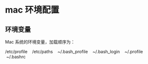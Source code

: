# mac 环境配置

## 环境变量

Mac 系统的环境变量，加载顺序为：

/etc/profile    /etc/paths    ~/.bash_profile    ~/.bash_login    ~/.profile    ~/.bashrc
